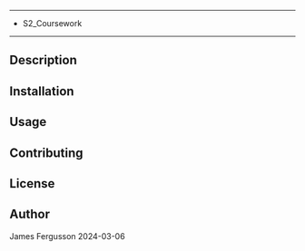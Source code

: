 **********************************************
* S2_Coursework
**********************************************

## Description

## Installation

## Usage

## Contributing

## License

## Author
James Fergusson
2024-03-06
